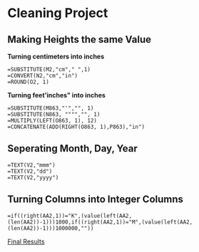# Cleaning Project

## Making Heights the same Value

**Turning centimeters into inches**
```
=SUBSTITUTE(M2,"cm"," ",1)
=CONVERT(N2,"cm","in")
=ROUND(O2, 1)
```
**Turning feet'inches" into inches**
```
=SUBSTITUTE(M863,"'","", 1)
=SUBSTITUTE(N863, """","", 1)
=MULTIPLY(LEFT(O863, 1), 12)
=CONCATENATE(ADD(RIGHT(O863, 1),P863),"in") 
```
## Seperating Month, Day, Year
```
=TEXT(V2,"mmm")
=TEXT(V2,"dd")
=TEXT(V2,"yyyy")
```
## Turning Columns into Integer Columns
```
=if((right(AA2,1))="K",(value(left(AA2,(len(AA2))-1)))1000,if((right(AA2,1))="M",(value(left(AA2,(len(AA2))-1)))1000000,""))
```
[Final Results](https://docs.google.com/spreadsheets/d/16fTAHn8iMF_Fcwv8Ix4Yo0neNEC92R_i46uMAAhecFg/edit#gid=1084324460)
